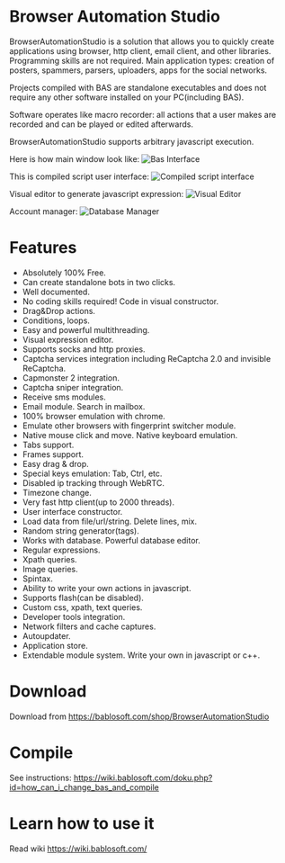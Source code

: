 # Browser Automation Studio
BrowserAutomationStudio is a solution that allows you to quickly create applications using browser, http client, email client, and other libraries. Programming skills are not required. Main application types: creation of posters, spammers, parsers, uploaders, apps for the social networks.

Projects compiled with BAS are standalone executables and does not require any other software installed on your PC(including BAS).

Software operates like macro recorder: all actions that a user makes are recorded and can be played or edited afterwards.

BrowserAutomationStudio supports arbitrary javascript execution.


Here is how main window look like:
![Bas Interface](http://bablosoft.com/uploads/screens/MainInterface220En.png)

This is compiled script user interface:
![Compiled script interface](http://bablosoft.com/uploads/screens/UserInterface20En.png)

Visual editor to generate javascript expression:
![Visual Editor](https://bablosoft.com/uploads/screens/ExpressionEditor20En.png)

Account manager:
![Database Manager](https://bablosoft.com/uploads/screens/DatabaseInterface20En.png)



# Features

* Absolutely 100% Free.
* Can create standalone bots in two clicks.
* Well documented.
* No coding skills required! Code in visual constructor.
* Drag&Drop actions.
* Conditions, loops.
* Easy and powerful multithreading.
* Visual expression editor.
* Supports socks and http proxies.
* Captcha services integration including ReCaptcha 2.0 and invisible ReCaptcha.
* Capmonster 2 integration.
* Captcha sniper integration.
* Receive sms modules.
* Email module. Search in mailbox.
* 100% browser emulation with chrome.
* Emulate other browsers with fingerprint switcher module.
* Native mouse click and move. Native keyboard emulation.
* Tabs support.
* Frames support.
* Easy drag & drop.
* Special keys emulation: Tab, Ctrl, etc.
* Disabled ip tracking through WebRTC.
* Timezone change.
* Very fast http client(up to 2000 threads).
* User interface constructor.
* Load data from file/url/string. Delete lines, mix.
* Random string generator(tags).
* Works with database. Powerful database editor.
* Regular expressions.
* Xpath queries.
* Image queries.
* Spintax.
* Ability to write your own actions in javascript.
* Supports flash(can be disabled).
* Custom css, xpath, text queries.
* Developer tools integration.
* Network filters and cache captures.
* Autoupdater.
* Application store.
* Extendable module system. Write your own in javascript or c++.

# Download

Download from https://bablosoft.com/shop/BrowserAutomationStudio

# Compile

See instructions: https://wiki.bablosoft.com/doku.php?id=how_can_i_change_bas_and_compile

# Learn how to use it

Read wiki https://wiki.bablosoft.com/

